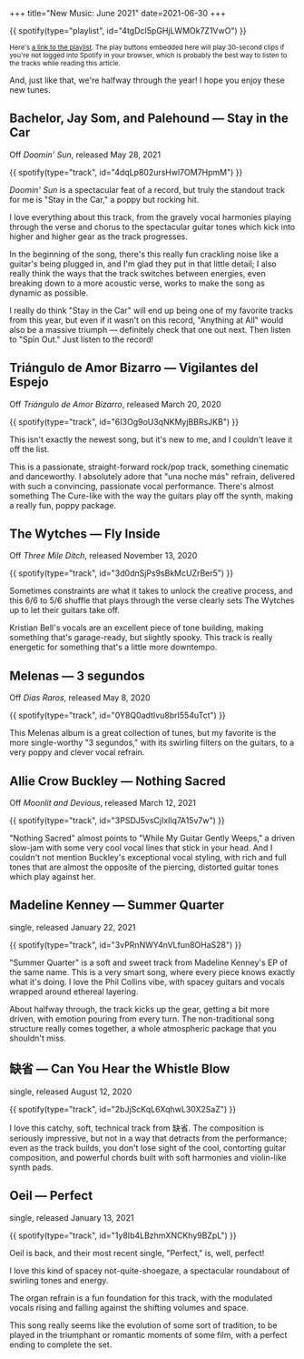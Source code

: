 +++
title="New Music:  June 2021"
date=2021-06-30
+++

{{ spotify(type="playlist", id="4tgDcI5pGHjLWMOk7Z1VwO") }}

<small>Here's <a href="https://open.spotify.com/playlist/4tgDcI5pGHjLWMOk7Z1VwO">a link to the playlist</a>. The play buttons embedded here will play 30-second clips if you're not logged into Spotify in your browser, which is probably the best way to listen to the tracks while reading this article.</small>

And, just like that, we're halfway through the year!  I hope you enjoy these new tunes.

## Bachelor, Jay Som, and Palehound — Stay in the Car
Off _Doomin' Sun_, released May 28, 2021

{{ spotify(type="track", id="4dqLp802ursHwl7OM7HpmM") }}

_Doomin' Sun_ is a spectacular feat of a record, but truly the standout track for me is "Stay in the Car," a poppy but rocking hit.

I love everything about this track, from the gravely vocal harmonies playing through the verse and chorus to the spectacular guitar tones which kick into higher and higher gear as the track progresses.

In the beginning of the song, there's this really fun crackling noise like a guitar's being plugged in, and I'm glad they put in that little detail; I also really think the ways that the track switches between energies, even breaking down to a more acoustic verse, works to make the song as dynamic as possible.

I really do think "Stay in the Car" will end up being one of my favorite tracks from this year, but even if it wasn't on this record, "Anything at All" would also be a massive triumph — definitely check that one out next.  Then listen to "Spin Out."  Just listen to the record!

## Triángulo de Amor Bizarro — Vigilantes del Espejo
Off _Triángulo de Amor Bizarro_, released March 20, 2020

{{ spotify(type="track", id="6I3Og9oU3qNKMyjBBRsJKB") }}

This isn't exactly the newest song, but it's new to me, and I couldn't leave it off the list.

This is a passionate, straight-forward rock/pop track, something cinematic and danceworthy.  I absolutely adore that "una noche más" refrain, delivered with such a convincing, passionate vocal performance.  There's almost something The Cure-like with the way the guitars play off the synth, making a really fun, poppy package.

## The Wytches — Fly Inside
Off _Three Mile Ditch_, released November 13, 2020

{{ spotify(type="track", id="3d0dnSjPs9sBkMcUZrBer5") }}

Sometimes constraints are what it takes to unlock the creative process, and this 6/6 to 5/6 shuffle that plays through the verse clearly sets The Wytches up to let their guitars take off.

Kristian Bell's vocals are an excellent piece of tone building, making something that's garage-ready, but slightly spooky.  This track is really energetic for something that's a little more downtempo.

## Melenas — 3 segundos
Off _Dias Raros_, released May 8, 2020

{{ spotify(type="track", id="0Y8Q0adtIvu8brI554uTct") }}

This Melenas album is a great collection of tunes, but my favorite is the more single-worthy "3 segundos," with its swirling filters on the guitars, to a very poppy and clever vocal refrain.

## Allie Crow Buckley — Nothing Sacred
Off _Moonlit and Devious_, released March 12, 2021

{{ spotify(type="track", id="3PSDJ5vsCjIxIlq7A15v7w") }}

"Nothing Sacred" almost points to "While My Guitar Gently Weeps," a driven slow-jam with some very cool vocal lines that stick in your head.  And I couldn't not mention Buckley's exceptional vocal styling, with rich and full tones that are almost the opposite of the piercing, distorted guitar tones which play against her.

## Madeline Kenney — Summer Quarter
single, released January 22, 2021

{{ spotify(type="track", id="3vPRnNWY4nVLfun8OHaS28") }}

"Summer Quarter" is a soft and sweet track from Madeline Kenney's EP of the same name.  This is a very smart song, where every piece knows exactly what it's doing.  I love the Phil Collins vibe, with spacey guitars and vocals wrapped around ethereal layering.

About halfway through, the track kicks up the gear, getting a bit more driven, with emotion pouring from every turn.  The non-traditional song structure really comes together, a whole atmospheric package that you shouldn't miss.

## 缺省 — Can You Hear the Whistle Blow
single, released August 12, 2020

{{ spotify(type="track", id="2bJjScKqL6XqhwL30X2SaZ") }}

I love this catchy, soft, technical track from 缺省.  The composition is seriously impressive, but not in a way that detracts from the performance; even as the track builds, you don't lose sight of the cool, contorting guitar composition, and powerful chords built with soft harmonies and violin-like synth pads.

## Oeil — Perfect
single, released January 13, 2021

{{ spotify(type="track", id="1y8Ib4LBzhmXNCKhy9BZpL") }}

Oeil is back, and their most recent single, "Perfect," is, well, perfect!

I love this kind of spacey not-quite-shoegaze, a spectacular roundabout of swirling tones and energy.

The organ refrain is a fun foundation for this track, with the modulated vocals rising and falling against the shifting volumes and space.

This song really seems like the evolution of some sort of tradition, to be played in the triumphant or romantic moments of some film, with a perfect ending to complete the set.
